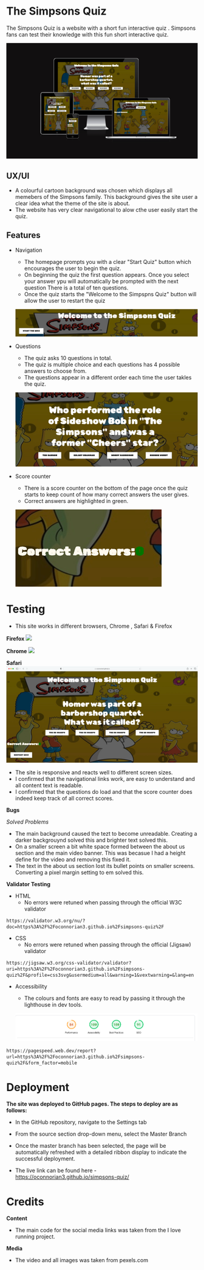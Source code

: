 # The Simpsons Quiz #

The Simpsons Quiz is a website with a short fun interactive quiz . Simpsons fans can test their knowledge with this fun short interactive quiz.

![](assets/images/amiresponsive.png)

## UX/UI ##

   * A colourful cartoon background was chosen which displays all memebers of the Simpsons family. This background gives the site user a clear idea what the theme of the site is about.
   * The website has very clear navigational to alow cthe user easily start the quiz.

## Features ##

 * Navigation

    * The homepage prompts you with a clear "Start Quiz" button which encourages the user to begin the quiz.
    * On beginning the quiz the first question appears. Once you select your answer ypu will automatically be prompted with the next question There is a total of ten questions. 
    * Once the quiz starts the "Welcome to the Simpspns Quiz" button will allow the user to restart the quiz
   

    ![](assets/images/header-and-start-page.png)

 * Questions

    * The quiz asks 10 questions in total.
    * The quiz is multiple choice and each questions has 4 possible answers to choose from.
    * The questions appear in a different order each time the user takles the quiz.
    
    ![](assets/images/questions.png)

 * Score counter

    * There is a score counter on the bottom of the page once the quiz starts to keep count of how many correct answers the user gives. 
    * Correct answers are highlighted in green.   

    ![](assets/images/correct-answers.png)

# Testing #

   * This site works in different browsers, Chrome , Safari & Firefox

   **Firefox**
![](assets/images/screenshotofheader.png)

   **Chrome**
![](assets/images/chromeimage.png)

   **Safari**
![](assets/images/safari.png)

   * The site is responsive and reacts well to different screen sizes.
   * I confirmed that the navigational links work, are easy to understand and all content text is readable.
   * I confirmed that the questions do load and that the score counter does indeed keep track of all correct scores.

**Bugs** 

*Solved Problems*

   * The main background caused the tezt to become unreadable. Creating a darker backgrouynd solved this and brighter text solved this.
   * On a smaller screen a bit white space formed between the about us section and the main video banner. This was becasue I had a height define for the video and removing this fixed it. 
   * The text in the about us section lost its bullet points on smaller screens. Converting a pixel margin setting to em solved this.

**Validator Testing**

* HTML
   * No errors were retuned when passing through the official W3C validator

```
https://validator.w3.org/nu/?doc=https%3A%2F%2Foconnorian3.github.io%2Fsimpsons-quiz%2F

```

* CSS
   * No errors were retuned when passing through the official (Jigsaw) validator

```
https://jigsaw.w3.org/css-validator/validator?uri=https%3A%2F%2Foconnorian3.github.io%2Fsimpsons-quiz%2F&profile=css3svg&usermedium=all&warning=1&vextwarning=&lang=en
```
    
* Accessibility
   * The colours and fonts are easy to read by passing it through the lighthouse in dev tools.

   ![](/assets/images/lighthouseresults.png)
```
https://pagespeed.web.dev/report?url=https%3A%2F%2Foconnorian3.github.io%2Fsimpsons-quiz%2F&form_factor=mobile

```    

# Deployment #

**The site was deployed to GitHub pages. The steps to deploy are as follows:**
   * In the GitHub repository, navigate to the Settings tab
   * From the source section drop-down menu, select the Master Branch
   * Once the master branch has been selected, the page will be automatically refreshed with a detailed ribbon display to indicate the successful deployment.

   * The live link can be found here - https://oconnorian3.github.io/simpsons-quiz/

# Credits #

**Content** 
   * The main code for the social media links was taken from the I love running project.

**Media**

   * The video and all images was taken from pexels.com
